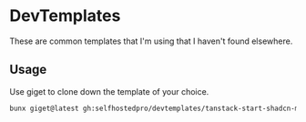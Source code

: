 # DevTemplates
These are common templates that I'm using that I haven't found elsewhere.

## Usage

Use giget to clone down the template of your choice. 

```bash
bunx giget@latest gh:selfhostedpro/devtemplates/tanstack-start-shadcn-monorepo
```